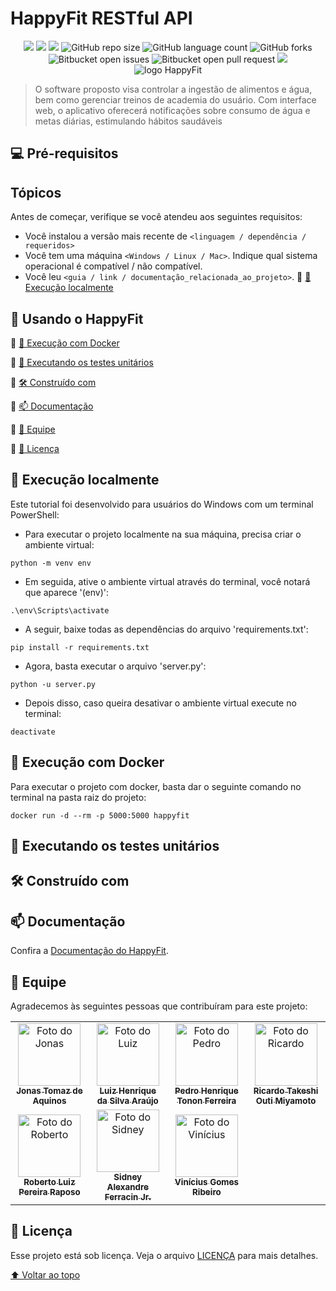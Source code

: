 # HappyFit RESTful API

<div align="center">
  <img src="https://img.shields.io/static/v1?label=python&message=language&color=blue&style=for-the-badge&logo=python"/>
  <img src="https://img.shields.io/static/v1?label=flask%20restx&message=framework&color=orange&style=for-the-badge&logo=flask"/>
  <img src="http://img.shields.io/static/v1?label=License&message=MIT&color=green&style=for-the-badge"/>
  <img alt="GitHub repo size" src="https://img.shields.io/github/repo-size/HappyFit-Co/api-happyfit?style=for-the-badge">
  <img alt="GitHub language count" src="https://img.shields.io/github/languages/count/HappyFit-Co/api-happyfit?style=for-the-badge">
  <img alt="GitHub forks" src="https://img.shields.io/github/forks/HappyFit-Co/api-happyfit?style=for-the-badge">
  <img alt="Bitbucket open issues" src="https://img.shields.io/bitbucket/issues/HappyFit-Co/api-happyfit?style=for-the-badge">
  <img alt="Bitbucket open pull request" src="https://img.shields.io/bitbucket/pr-raw/HappyFit-Co/api-happyfit?style=for-the-badge">
  <img src="http://img.shields.io/static/v1?label=STATUS&message=Development&color=GREEN&style=for-the-badge"/>
</div>

<div align="center">
  <img src="https://cdn.discordapp.com/attachments/445732137623224331/1088506154872750090/logo_happyfit.png" alt="logo HappyFit">
</div>

> O software proposto visa controlar a ingestão de alimentos e água, bem como gerenciar treinos de academia do usuário. Com interface web, o aplicativo oferecerá notificações sobre consumo de água e metas diárias, estimulando hábitos saudáveis
## 💻 Pré-requisitos
## Tópicos 

Antes de começar, verifique se você atendeu aos seguintes requisitos:
<!---Estes são apenas requisitos de exemplo. Adicionar, duplicar ou remover conforme necessário--->
* Você instalou a versão mais recente de `<linguagem / dependência / requeridos>`
* Você tem uma máquina `<Windows / Linux / Mac>`. Indique qual sistema operacional é compatível / não compatível.
* Você leu `<guia / link / documentação_relacionada_ao_projeto>`.
:small_blue_diamond: [🐍 Execução localmente](#-execução-localmente)

## 🐍 Usando o HappyFit
:small_blue_diamond: [🐳 Execução com Docker](#-execução-com-docker)

:small_blue_diamond: [📃 Executando os testes unitários](#-executando-os-testes-unitários)

:small_blue_diamond: [🛠 Construído com](#-construído-com)

:small_blue_diamond: [📫 Documentação](#-documentação)

:small_blue_diamond: [🤝 Equipe](#-equipe)

:small_blue_diamond: [📄 Licença](#-licença)

## 🐍 Execução localmente

Este tutorial foi desenvolvido para usuários do Windows com um terminal PowerShell:
* Para executar o projeto localmente na sua máquina, precisa criar o ambiente virtual:
```
python -m venv env
```

* Em seguida, ative o ambiente virtual através do terminal, você notará que aparece '(env)':
```
.\env\Scripts\activate
```

* A seguir, baixe todas as dependências do arquivo 'requirements.txt':
```
pip install -r requirements.txt
```

* Agora, basta executar o arquivo 'server.py':
```
python -u server.py
```

* Depois disso, caso queira desativar o ambiente virtual execute no terminal:
```
deactivate
```

## 🐳 Execução com Docker
Para executar o projeto com docker, basta dar o seguinte comando no terminal na pasta raiz do projeto:
```
docker run -d --rm -p 5000:5000 happyfit
```

## 📃 Executando os testes unitários

## 🛠 Construído com

## 📫 Documentação

Confira a [Documentação do HappyFit]().

## 🤝 Equipe

Agradecemos às seguintes pessoas que contribuíram para este projeto:
<table>
  <tr>
    <td align="center">
      <a href="https://github.com/mrjonas151">
        <img src="https://avatars.githubusercontent.com/u/89425034?v=4" width="100px;" alt="Foto do Jonas"/><br>
        <sub>
          <b>Jonas Tomaz de Aquinos</b>
        </sub>
      </a>
    </td>
    <td align="center">
      <a href="https://github.com/Tchuc01">
        <img src="https://avatars.githubusercontent.com/u/106837080?v=4" width="100px;" alt="Foto do Luiz"/><br>
        <sub>
          <b>Luiz Henrique da Silva Araújo</b>
        </sub>
      </a>
    </td>
    <td align="center">
      <a href="https://github.com/phTononFerreira">
        <img src="https://avatars.githubusercontent.com/u/97487176?v=4" width="100px;" alt="Foto do Pedro"/><br>
        <sub>
          <b>Pedro Henrique Tonon Ferreira</b>
        </sub>
      </a>
    </td>
    <td align="center">
      <a href="https://github.com/takeshitos">
        <img src="https://avatars.githubusercontent.com/u/89425063?v=4" width="100px;" alt="Foto do Ricardo"/><br>
        <sub>
          <b>Ricardo Takeshi Outi Miyamoto</b>
        </sub>
      </a>
    </td>
  </tr>
  <tr>
    <td align="center">
      <a href="https://github.com/RobertoLuiz99">
        <img src="https://avatars.githubusercontent.com/u/117315179?v=4" width="100px;" alt="Foto do Roberto"/><br>
        <sub>
          <b>Roberto Luiz Pereira Raposo</b>
        </sub>
      </a>
    </td>
    <td align="center">
      <a href="https://github.com/SidneyFerracinJr">
        <img src="https://avatars.githubusercontent.com/u/64179428?v=4" width="100px;" alt="Foto do Sidney"/><br>
        <sub>
          <b>Sidney Alexandre Ferracin Jr.</b>
        </sub>
      </a>
    </td>
    <td align="center">
      <a href="https://github.com/ViniciusGR797">
        <img src="https://avatars.githubusercontent.com/u/106624536?v=4" width="100px;" alt="Foto do Vinícius"/><br>
        <sub>
          <b>Vinícius Gomes Ribeiro</b>
        </sub>
      </a>
    </td>
  </tr>
</table>

## 📝 Licença

Esse projeto está sob licença. Veja o arquivo [LICENÇA](LICENSE) para mais detalhes.

[⬆ Voltar ao topo](#happyfit-restful-api)
